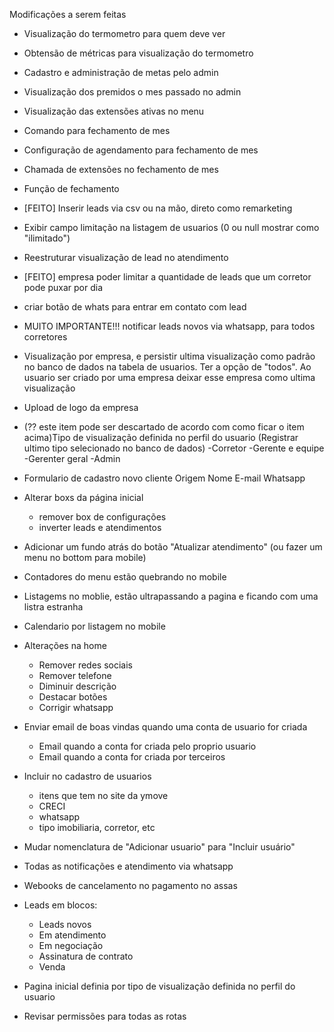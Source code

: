 Modificações a serem feitas


- Visualização do termometro para quem deve ver
- Obtensão de métricas para visualização do termometro
- Cadastro e administração de metas pelo admin
- Visualização dos premidos o mes passado no admin
- Visualização das extensões ativas no menu
- Comando para fechamento de mes
- Configuração de agendamento para fechamento de mes
- Chamada de extensões no fechamento de mes
- Função de fechamento



- [FEITO] Inserir leads via csv ou na mão, direto como remarketing

- Exibir campo limitação na listagem de usuarios (0 ou null mostrar como "ilimitado")

- Reestruturar visualização de lead no atendimento

- [FEITO] empresa poder limitar a quantidade de leads que um corretor pode puxar por dia

- criar botão de whats para entrar em contato com lead

- MUITO IMPORTANTE!!! notificar leads novos via whatsapp, para todos corretores

- Visualização por empresa, e persistir ultima visualização como padrão no banco de dados na tabela de usuarios. Ter a opção de "todos". Ao usuario ser criado por uma empresa deixar esse empresa como ultima visualização

- Upload de logo da empresa

- (?? este item pode ser descartado de acordo com como ficar o item acima)Tipo de visualização definida no perfil do usuario (Registrar ultimo tipo selecionado no banco de dados)
    -Corretor
    -Gerente e equipe
    -Gerenter geral
    -Admin 

- Formulario de cadastro novo cliente
        Origem
        Nome 
        E-mail
        Whatsapp

- Alterar boxs da página inicial
    - remover box de configurações
    - inverter leads e atendimentos

- Adicionar um fundo atrás do botão "Atualizar atendimento" (ou fazer um menu no bottom para mobile)

- Contadores do menu estão quebrando no mobile

- Listagems no moblie, estão ultrapassando a pagina e ficando com uma listra estranha

- Calendario por listagem no mobile

- Alterações na home
    - Remover redes sociais
    - Remover telefone
    - Diminuir descrição
    - Destacar botões
    - Corrigir whatsapp

- Enviar email de boas vindas quando uma conta de usuario for criada
    - Email quando a conta for criada pelo proprio usuario
    - Email quando a conta for criada por terceiros

- Incluir no cadastro de usuarios
    - itens que tem no site da ymove
    - CRECI
    - whatsapp
    - tipo imobiliaria, corretor, etc

- Mudar nomenclatura de "Adicionar usuario" para "Incluir usuário"

- Todas as notificações e atendimento via whatsapp

- Webooks de cancelamento no pagamento no assas

- Leads em blocos:
    - Leads novos
    - Em atendimento
    - Em negociação 
    - Assinatura de contrato
    - Venda

- Pagina inicial definia por tipo de visualização definida no perfil do usuario

- Revisar permissões para todas as rotas
